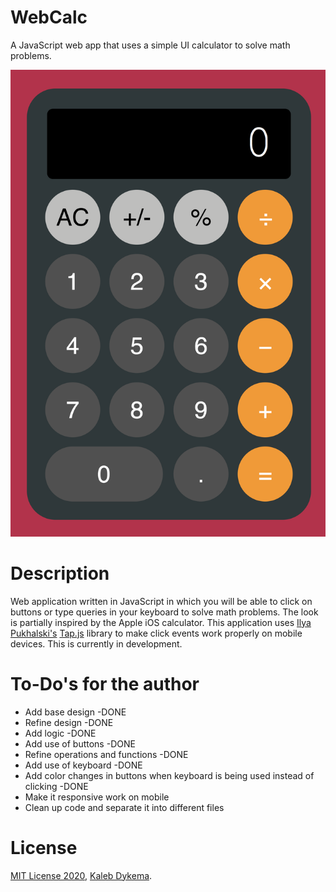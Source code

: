 # WebCalc

A JavaScript web app that uses a simple UI calculator to solve math problems.

![webcalc_screenshot](https://github.com/KalebDykema/WebCalc/blob/master/WebCalc.png)

# Description

Web application written in JavaScript in which you will be able to click on buttons or type queries in your keyboard to solve math problems. The look is partially inspired by the Apple iOS calculator. This application uses [Ilya Pukhalski's](https://github.com/pukhalski) [Tap.js](https://github.com/pukhalski/tap) library to make click events work properly on mobile devices. This is currently in development.

# To-Do's for the author

- Add base design -DONE
- Refine design -DONE
- Add logic -DONE
- Add use of buttons -DONE
- Refine operations and functions -DONE
- Add use of keyboard -DONE
- Add color changes in buttons when keyboard is being used instead of clicking -DONE
- Make it responsive work on mobile
- Clean up code and separate it into different files

# License

[MIT License 2020](https://mit-license.org), [Kaleb Dykema](https://github.com/KalebDykemal).
